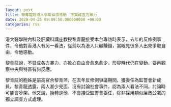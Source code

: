 ```yaml
---
layout: post
title: 黎青龍對港人爭取自由感動　不贊成各方暴力
date: 2020-04-25 09:09:50.000000000 +08:00
categories: rss
---
```


港大醫學院內科及肝臟科講座教授黎青龍接受本台專訪時表示，去年的反修例事件，令他對香港人有另一看法，從前以為港人只顧賺錢，當眼見很多人出來爭取自由，令他感動。

黎青龍說，不贊成各方暴力，亦擔心自由會愈來愈少，形容時代仍在變動，要再觀察中央與特區有何反應。

黎青龍的胞姊是前高官余黎青萍，在去年反修例爭議期間，獲委任為監警會新成員。黎青龍透露，兩人甚少見面，沒有討論社會事件，認為兩人看法不同，討論時可能會吵架。他又說，換轉是他，不會接受監警會委任，除非採用類似廉政公署的獨立調查方式處理。

